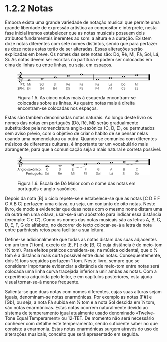 # 1.2.2 Notas

Embora exista uma grande variedade de notação musical que permite uma grande liberdade de expressão artística ao compositor e intérprete, nesta fase inicial iremos estabelecer que as notas musicais possuem dois atributos fundamentais inerentes ao som: a altura e a duração. Existem doze notas diferentes com sete nomes distintos, sendo que para perfazer as doze notas estas terão de ser alteradas. Essas alterações serão explicadas em breve. Os nomes das sete notas são: Dó, Ré, Mi, Fá, Sol, Lá, Si. As notas devem ser escritas na partitura e podem ser colocadas em cima de linhas ou entre linhas, ou seja, em espaços.

<figure><img src="../../.gitbook/assets/staff_notes.svg" alt=""><figcaption><p>Figura 1.5. As cinco notas mais à esquerda encontram-se colocadas sobre as linhas. As quatro notas mais à direita encontram-se colocadas nos espaços.</p></figcaption></figure>

Estas são também denominadas notas naturais. Ao longo deste livro os nomes das notas em português (Dó, Ré, Mi) serão gradualmente substituídos pela nomenclatura anglo-saxónica (C, D, E), ou permutados sem aviso prévio, com o objetivo de criar o hábito de se pensar nelas usando uma nomenclatura ou outra. Quando se comunica com diferentes músicos de diferentes culturas, é importante ter um vocabulário mais abrangente, para que a comunicação seja a mais natural e correta possível.

<figure><img src="../../.gitbook/assets/scale_cmajor.svg" alt=""><figcaption><p>Figura 1.6. Escala de Dó Maior com o nome das notas em português e anglo-saxónico.</p></figcaption></figure>

Depois da nota \[B] o ciclo repete-se e estabelece-se que as notas \[C D E F G A B C] perfazem uma oitava, ou seja, um conjunto de oito notas. Neste livro, de modo a evidenciar que duas notas com o mesmo nome distam uma da outra em uma oitava, usar-se-á um apóstrofo para indicar essa distância (exemplo: C e C’). Como os nomes das notas musicais são as letras A, B, C, D, E, F, G do alfabeto, no decorrer do texto colocar-se-á a letra da nota entre parêntesis retos para facilitar a sua leitura.

Define-se adicionalmente que todas as notas distam das suas adjacentes em um tom (1 tom), exceto de \[E, F] e de \[B, C] cuja distância é de meio-tom (½ tom). Para efeitos práticos considera-se, na música ocidental, que o ½ tom é a distância mais curta possível entre duas notas. Consequentemente, dois ½ tons seguidos perfazem 1 tom. Neste livro, sempre que se considerar importante evidenciar a distância de meio-tom entre notas será colocada uma linha curva tracejada inferior a unir ambas as notas. Com a experiência adquirida pelo leitor, e em capítulos posteriores, esta ajuda visual tornar-se-á menos frequente.

Salienta-se que duas notas com nomes diferentes, cujas suas alturas sejam iguais, denominam-se notas enarmónicas. Por exemplo as notas \[F#] e \[Gb], ou seja, a nota Fá subida em ½ tom e a nota Sol descida em ½ tom, são notas enarmónicas. Estas notas ocorrem naturalmente devido ao sistema de temperamento igual atualmente usado denominado «Twelve-Tone Equal Temperament» ou 12-TET. De momento não será necessário conhecer com detalhe este temperamento, sendo suficiente saber no que consiste a enarmonia. Estas notas enarmónicas surgem através do uso de alterações musicais, conceito que será apresentado em seguida.
